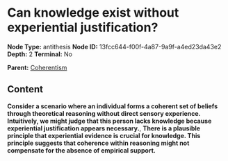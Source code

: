 # Can knowledge exist without experiential justification?

**Node Type:** antithesis
**Node ID:** 13fcc644-f00f-4a87-9a9f-a4ed23da43e2
**Depth:** 2
**Terminal:** No

**Parent:** [Coherentism](coherentism.md)

## Content

**Consider a scenario where an individual forms a coherent set of beliefs through theoretical reasoning without direct sensory experience. Intuitively, we might judge that this person lacks knowledge because experiential justification appears necessary.**, **There is a plausible principle that experiential evidence is crucial for knowledge. This principle suggests that coherence within reasoning might not compensate for the absence of empirical support.**
